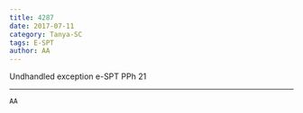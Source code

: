```yaml
---
title: 4287
date: 2017-07-11
category: Tanya-SC
tags: E-SPT
author: AA
---
```


Undhandled exception e-SPT PPh 21

---



`AA`
